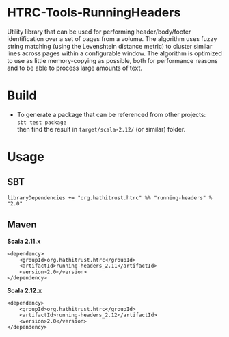 # HTRC-Tools-RunningHeaders
Utility library that can be used for performing header/body/footer identification over a set of pages from a volume. The algorithm uses fuzzy string matching (using the Levenshtein distance metric) to cluster similar lines across pages within a configurable window. The algorithm is optimized to use as little memory-copying as possible, both for performance reasons and to be able to process large amounts of text.

# Build
* To generate a package that can be referenced from other projects:  
  `sbt test package`  
  then find the result in `target/scala-2.12/` (or similar) folder.

# Usage

## SBT  
`libraryDependencies += "org.hathitrust.htrc" %% "running-headers" % "2.0"`

## Maven
**Scala 2.11.x**
```
<dependency>
    <groupId>org.hathitrust.htrc</groupId>
    <artifactId>running-headers_2.11</artifactId>
    <version>2.0</version>
</dependency>
```

**Scala 2.12.x**
```
<dependency>
    <groupId>org.hathitrust.htrc</groupId>
    <artifactId>running-headers_2.12</artifactId>
    <version>2.0</version>
</dependency>
```
